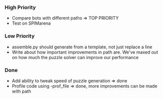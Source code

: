 ### High Priority
- Compare bots with different paths => TOP PRIORITY
- Test on SPIMarena

### Low Priority
- assemble.py should generate from a template, not just replace a line
- Write about how important improvements in path are. We've maxed out on how
  much the puzzle solver can improve our performance

### Done
- Add ability to tweak speed of puzzle generation => done
- Profile code using -prof_file => done, more improvements can be made with
  path
